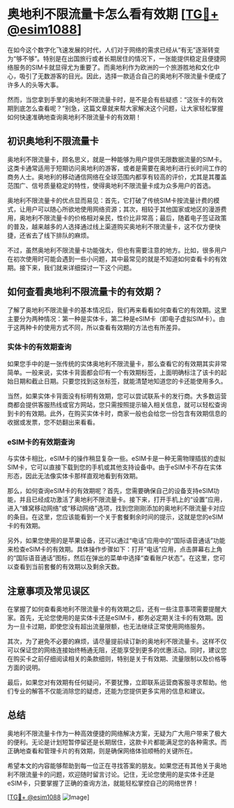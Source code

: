 # 奥地利不限流量卡怎么看有效期 [[TG💪+ @esim1088](https://t.me/s/esim1088)]

在如今这个数字化飞速发展的时代，人们对于网络的需求已经从“有无”逐渐转变为“够不够”。特别是在出国旅行或者长期居住的情况下，一张能提供稳定且便捷网络服务的SIM卡就显得尤为重要了。而奥地利作为欧洲的一个旅游胜地和文化中心，吸引了无数游客的目光。因此，选择一款适合自己的奥地利不限流量卡便成了许多人的头等大事。

然而，当您拿到手里的奥地利不限流量卡时，是不是会有些疑惑：“这张卡的有效期到底怎么查看呢？”别急，这篇文章就来帮大家解决这个问题，让大家轻松掌握如何快速准确地查询奥地利不限流量卡的有效期！

## 初识奥地利不限流量卡

奥地利不限流量卡，顾名思义，就是一种能够为用户提供无限数据流量的SIM卡。这类卡通常适用于短期访问奥地利的游客，或者是需要在奥地利进行长时间工作的商务人士。奥地利的移动通信网络在全球范围内都享有较高的评价，尤其是其覆盖范围广、信号质量稳定的特性，使得奥地利不限流量卡成为众多用户的首选。

奥地利不限流量卡的优点显而易见：首先，它打破了传统SIM卡按流量计费的模式，让用户可以随心所欲地使用网络资源；其次，相较于其他国家或地区的漫游费用，奥地利不限流量卡的价格相对亲民，性价比非常高；最后，随着电子签证政策的普及，越来越多的人选择通过线上渠道购买奥地利不限流量卡，这不仅方便快捷，还省去了线下排队的麻烦。

不过，虽然奥地利不限流量卡功能强大，但也有需要注意的地方。比如，很多用户在初次使用时可能会遇到一些小问题，其中最常见的就是不知道如何查看卡的有效期。接下来，我们就来详细探讨一下这个问题。

## 如何查看奥地利不限流量卡的有效期？

了解了奥地利不限流量卡的基本情况后，我们再来看看如何查看它的有效期。这里主要分为两种情况：第一种是实体卡，第二种是eSIM卡（即电子虚拟SIM卡）。由于这两种卡的使用方式不同，所以查看有效期的方法也有所差异。

### 实体卡的有效期查询

如果您手中的是一张传统的实体奥地利不限流量卡，那么查看它的有效期其实非常简单。一般来说，实体卡背面都会印有一个有效期标签，上面明确标注了该卡的起始日期和截止日期。只要您找到这张标签，就能清楚地知道您的卡还能使用多久。

当然，如果实体卡背面没有标明有效期，您可以尝试联系卡的发行商。大多数运营商都会提供客服热线或官方网站，您只需按照提示输入相关信息，就可以轻松查询到卡的有效期。此外，在购买实体卡时，商家一般也会给您一份包含有效期信息的收据或发票，您不妨翻出来看看。

### eSIM卡的有效期查询

与实体卡相比，eSIM卡的操作稍显复杂一些。eSIM卡是一种无需物理插拔的虚拟SIM卡，它可以直接下载到您的手机或其他支持设备中。由于eSIM卡不存在实体形态，因此无法像实体卡那样直观地看到有效期。

那么，如何查询eSIM卡的有效期呢？首先，您需要确保自己的设备支持eSIM功能，并且已经成功激活了奥地利不限流量卡。接下来，打开手机上的“设置”应用，进入“蜂窝移动网络”或“移动网络”选项，找到您刚刚添加的奥地利不限流量卡对应的条目。在这里，您应该能看到一个关于套餐剩余时间的提示，这就是您的eSIM卡的有效期。

另外，如果您使用的是苹果设备，还可以通过“电话”应用中的“国际语音通话”功能来检查eSIM卡的有效期。具体操作步骤如下：打开“电话”应用，点击屏幕右上角的“国际语音通话”图标，然后在弹出的菜单中选择“查看账户状态”。在这里，您可以查看到当前套餐的有效期以及剩余天数。

## 注意事项及常见误区

在掌握了如何查看奥地利不限流量卡的有效期之后，还有一些注意事项需要提醒大家。首先，无论您使用的是实体卡还是eSIM卡，都务必定期关注卡的有效期。因为一旦卡过期，即使您没有超出流量限额，也无法继续正常使用网络服务。

其次，为了避免不必要的麻烦，请尽量提前续订新的奥地利不限流量卡。这样不仅可以保证您的网络连接始终畅通无阻，还能享受到更多的优惠活动。同时，建议您在购买卡之前仔细阅读相关的条款细则，特别是关于有效期、流量限制以及价格等方面的说明。

最后，如果您对有效期有任何疑问，不要犹豫，立即联系运营商客服寻求帮助。他们专业的解答不仅能消除您的疑虑，还能为您提供更多实用的信息和建议。

## 总结

奥地利不限流量卡作为一种高效便捷的网络解决方案，无疑为广大用户带来了极大的便利。无论是计划短暂停留还是长期居住，这款卡片都能满足您的各种需求。而正确地查看和管理卡片的有效期，则是确保网络体验顺畅的关键所在。

希望本文的内容能够帮助到每一位正在寻找答案的朋友。如果您还有其他关于奥地利不限流量卡的问题，欢迎随时留言讨论。记住，无论您使用的是实体卡还是eSIM卡，只要掌握了正确的查询方法，就能轻松掌控自己的网络世界！

[[TG💪+ @esim1088](https://t.me/s/esim1088) ![Image](https://i.postimg.cc/4NQfJmqS/Snipaste-2025-05-13-00-14-12.png)]